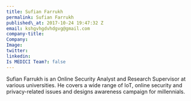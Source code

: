 ```yaml
---
title: Sufian Farrukh
permalink: Sufian Farrukh
published\_at: 2017-10-24 19:47:32 Z
email: kshgvhgdvhdgvg@gmail.com
company-title: 
Company: 
Image: 
twitter: 
linkedin: 
Is MEDICI Team?: false
---
```


Sufian Farrukh is an Online Security Analyst and Research Supervisor at various universities. He covers a wide range of IoT, online security and privacy-related issues and designs awareness campaign for millennials.